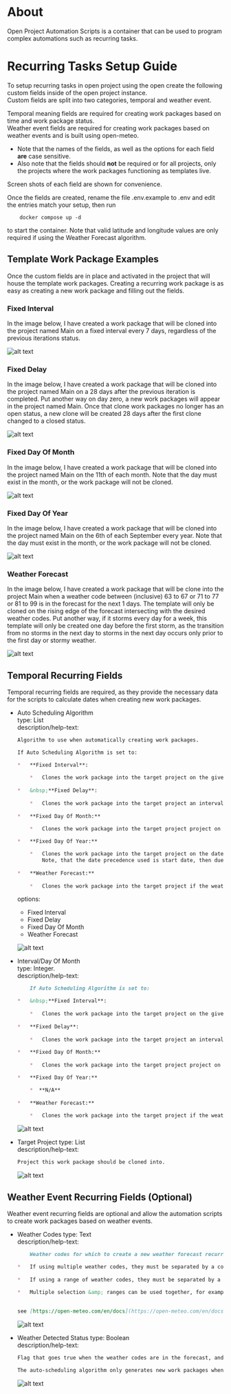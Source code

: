 # About
Open Project Automation Scripts is a container that can be used to program complex automations such as recurring tasks.

# Recurring Tasks Setup Guide
To setup recurring tasks in open project using the open create the following custom fields inside of the open project instance.  
Custom fields are split into two categories, temporal and weather event.  

Temporal meaning fields are required for creating work packages based on time and work package status.  
Weather event fields are required for creating work packages based on weather events and is built using open-meteo.

* Note that the names of the fields, as well as the options for each field __are__ case sensitive.  
* Also note that the fields should __not__ be required or for all projects, only the projects where the work packages functioning as templates live.

Screen shots of each field are shown for convenience.

Once the fields are created, rename the file .env.example to .env and edit the entries match your setup, then run
```
    docker compose up -d
```
to start the container. Note that valid latitude and longitude values are only required if using the Weather Forecast algorithm.

## Template Work Package Examples
Once the custom fields are in place and activated in the project that will house the template work packages. Creating a recurring work package is as easy as creating a new work package and filling out the fields.  

### Fixed Interval
In the image below, I have created a work package that will be cloned into the project named Main on a fixed interval every 7 days, regardless of the previous iterations status.

![alt text](images/fixed_interval_example.png)

### Fixed Delay
In the image below, I have created a work package that will be cloned into the project named Main on a 28 days after the previous iteration is completed. Put another way on day zero, a new work packages will appear in the project named Main. Once that clone work packages no longer has an open status, a new clone will be created 28 days after the first clone changed to a closed status.

![alt text](images/fixed_delay_example.png)

### Fixed Day Of Month

In the image below, I have created a work package that will be cloned into the project named Main on the 11th of each month. Note that the day must exist in the month, or the work package will not be cloned.

![alt text](images/fixed_day_of_month_example.png)

### Fixed Day Of Year

In the image below, I have created a work package that will be cloned into the project named Main on the 6th of each September every year. Note that the day must exist in the month, or the work package will not be cloned.

![alt text](images/fixed_day_of_year_example.png)

### Weather Forecast

In the image below, I have created a work package that will be clone into the project Main when a weather code between (inclusive) 63 to 67 or 71 to 77 or 81 to 99 is in the forecast for the next 1 days. The template will only be cloned on the rising edge of the forecast intersecting with the desired weather codes. Put another way, if it storms every day for a week, this template will only be created one day before the first storm, as the transition from no storms in the next day to storms in the next day occurs only prior to the first day or stormy weather.

![alt text](images/weather_forecase_example.png)


## Temporal Recurring Fields
Temporal recurring fields are required, as they provide the necessary data for the scripts to calculate dates when creating
new work packages.

* Auto Scheduling Algorithm  
    type: List  
    description/help-text:  
    ```md
    Algorithm to use when automatically creating work packages.

    If Auto Scheduling Algorithm is set to:

    *   **Fixed Interval**:
        
        *   Clones the work package into the target project on the given interval from the work packages start date.
            
    *   &nbsp;**Fixed Delay**:
        
        *   Clones the work package into the target project an interval number of days after the last one is completed.
            
    *   **Fixed Day Of Month:**
        
        *   Clones the work package into the target project project on this day of the month every month (if it has that day)

    *   **Fixed Day Of Year:**

        *   Clones the work package into the target project on the date every year.
            Note, that the date precedence used is start date, then due date, and finally date.
            
    *   **Weather Forecast:**
        
        *   Clones the work package into the target project if the weather codes are found in the forecast within the interval from the current date.   
    ```

    options: 
    - Fixed Interval
    - Fixed Delay
    - Fixed Day Of Month
    - Weather Forecast  
      
    ![alt text](images/auto_scheduling_algorithm.png)

* Interval/Day Of Month  
    type: Integer.  
    description/help-text:  
    ```md
        If Auto Scheduling Algorithm is set to:

    *   &nbsp;**Fixed Interval**:
        
        *   Clones the work package into the target project on the given interval from the work packages start date.
            
    *   **Fixed Delay**:
        
        *   Clones the work package into the target project an interval number of days after the last one is completed.
            
    *   **Fixed Day Of Month:**
        
        *   Clones the work package into the target project project on this day of the month every month (if it has that day)

    *   **Fixed Day Of Year:**

        *  **N/A**
            
    *   **Weather Forecast:**
        
        *   Clones the work package into the target project if the weather codes are found in the forecast within the interval from the current date.k package into the target project if the weather codes are found in the forecast within the interval from the current date.
    ```

    ![alt text](images/interval_day_of_month.png)

* Target Project
    type: List  
    description/help-text:
    ```md
    Project this work package should be cloned into.
    ```
    ![alt text](images/target_project.png)

## Weather Event Recurring Fields (Optional)
Weather event recurring fields are optional and allow the automation scripts to create work packages based on weather events.  

* Weather Codes
    type: Text  
    description/help-text:  
    ```md
        Weather codes for which to create a new weather forecast recurring work package.

    *   If using multiple weather codes, they must be separated by a comma (no spaces), for example, 71, 77
        
    *   If using a range of weather codes, they must be separated by a dash (no spaces), for example, 71-77
        
    *   Multiple selection &amp; ranges can be used together, for example, 71-77,80-82
        

    see [https://open-meteo.com/en/docs](https://open-meteo.com/en/docs) for more info
    ```

    ![alt text](images/weather_codes.png)

* Weather Detected Status
    type: Boolean  
    description/help-text:
    ```md
    Flag that goes true when the weather codes are in the forecast, and false when they are not.

    The auto-scheduling algorithm only generates new work packages when the transition from false to true is detected.

    ```
    ![alt text](images/weather_detected_status.png)